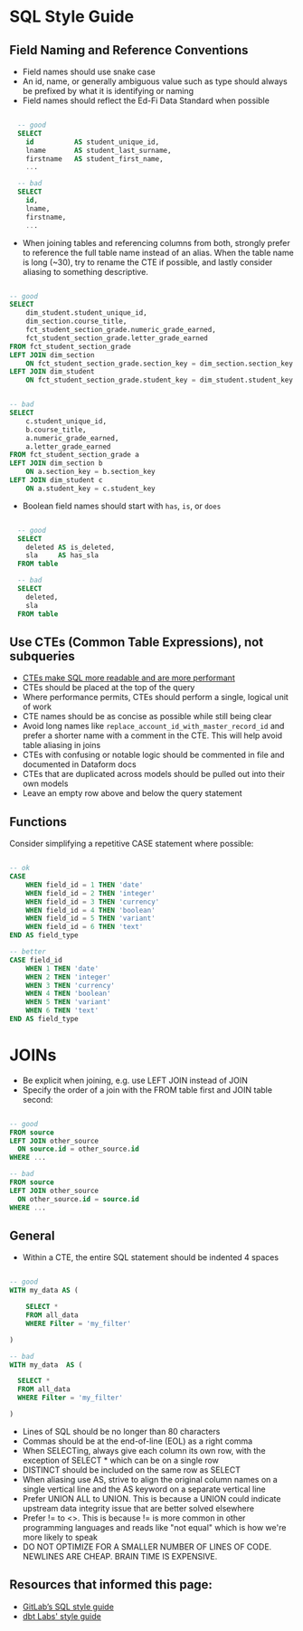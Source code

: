 # SQL Style Guide

## Field Naming and Reference Conventions

* Field names should use snake case
* An id, name, or generally ambiguous value such as type should always be prefixed by what it is identifying or naming
* Field names should reflect the Ed-Fi Data Standard when possible

```sql

  -- good
  SELECT
    id          AS student_unique_id,
    lname       AS student_last_surname,
    firstname   AS student_first_name,
    ...

  -- bad
  SELECT
    id,
    lname,
    firstname,
    ...

```

* When joining tables and referencing columns from both, strongly prefer to reference the full table name instead of an alias. When the table name is long (~30), try to rename the CTE if possible, and lastly consider aliasing to something descriptive.

```sql

-- good
SELECT    
    dim_student.student_unique_id,
    dim_section.course_title,
    fct_student_section_grade.numeric_grade_earned,
    fct_student_section_grade.letter_grade_earned
FROM fct_student_section_grade
LEFT JOIN dim_section
    ON fct_student_section_grade.section_key = dim_section.section_key
LEFT JOIN dim_student
    ON fct_student_section_grade.student_key = dim_student.student_key


-- bad
SELECT    
    c.student_unique_id,
    b.course_title,
    a.numeric_grade_earned,
    a.letter_grade_earned
FROM fct_student_section_grade a
LEFT JOIN dim_section b
    ON a.section_key = b.section_key
LEFT JOIN dim_student c
    ON a.student_key = c.student_key

```

* Boolean field names should start with `has`, `is`, or `does`

```sql

  -- good
  SELECT
    deleted AS is_deleted,
    sla     AS has_sla
  FROM table

  -- bad
  SELECT
    deleted,
    sla
  FROM table

  ```


## Use CTEs (Common Table Expressions), not subqueries

* [CTEs make SQL more readable and are more performant](https://www.alisa-in.tech/post/2019-10-02-ctes/)
* CTEs should be placed at the top of the query
* Where performance permits, CTEs should perform a single, logical unit of work
* CTE names should be as concise as possible while still being clear
* Avoid long names like `replace_account_id_with_master_record_id` and prefer a shorter name with a comment in the CTE. This will help avoid table aliasing in joins
* CTEs with confusing or notable logic should be commented in file and documented in Dataform docs
* CTEs that are duplicated across models should be pulled out into their own models
* Leave an empty row above and below the query statement

## Functions
Consider simplifying a repetitive CASE statement where possible:

```sql

-- ok
CASE
    WHEN field_id = 1 THEN 'date'
    WHEN field_id = 2 THEN 'integer'
    WHEN field_id = 3 THEN 'currency'
    WHEN field_id = 4 THEN 'boolean'
    WHEN field_id = 5 THEN 'variant'
    WHEN field_id = 6 THEN 'text'
END AS field_type

-- better
CASE field_id
    WHEN 1 THEN 'date'
    WHEN 2 THEN 'integer'
    WHEN 3 THEN 'currency'
    WHEN 4 THEN 'boolean'
    WHEN 5 THEN 'variant'
    WHEN 6 THEN 'text'
END AS field_type

```


# JOINs

* Be explicit when joining, e.g. use LEFT JOIN instead of JOIN
* Specify the order of a join with the FROM table first and JOIN table second:

```sql

-- good
FROM source
LEFT JOIN other_source
  ON source.id = other_source.id
WHERE ...

-- bad
FROM source
LEFT JOIN other_source
  ON other_source.id = source.id
WHERE ...

```


## General
* Within a CTE, the entire SQL statement should be indented 4 spaces

```sql

-- good
WITH my_data AS (

    SELECT *
    FROM all_data
    WHERE Filter = 'my_filter'

)

-- bad
WITH my_data  AS (

  SELECT *
  FROM all_data
  WHERE Filter = 'my_filter'

)

```

* Lines of SQL should be no longer than 80 characters
* Commas should be at the end-of-line (EOL) as a right comma
* When SELECTing, always give each column its own row, with the exception of SELECT * which can be on a single row
* DISTINCT should be included on the same row as SELECT
* When aliasing use AS, strive to align the original column names on a single vertical line and the AS keyword on a separate vertical line
* Prefer UNION ALL to UNION. This is because a UNION could indicate upstream data integrity issue that are better solved elsewhere
* Prefer != to <>. This is because != is more common in other programming languages and reads like "not equal" which is how we're more likely to speak
* DO NOT OPTIMIZE FOR A SMALLER NUMBER OF LINES OF CODE. NEWLINES ARE CHEAP. BRAIN TIME IS EXPENSIVE.



## Resources that informed this page:
* [GitLab’s SQL style guide](https://about.gitlab.com/handbook/business-technology/data-team/platform/sql-style-guide/)
* [dbt Labs' style guide](https://github.com/dbt-labs/corp/blob/master/dbt_style_guide.md)
